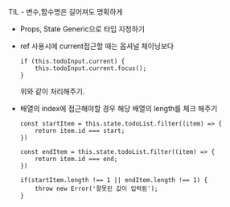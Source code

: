 TIL
    - 변수,함수명은 길어져도 명확하게
  - Props, State Generic으로 타입 지정하기
  - ref 사용시에 current접근할 때는 옵셔널 체이닝보다 
    ``` 
    if (this.todoInput.current) {
        this.todoInput.current.focus();
    }
    ```
    위와 같이 처리해주기.
    
  - 배열의 index에 접근해야할 경우 해당 배열의 length를 체크 해주기
    ```
    const startItem = this.state.todoList.filter((item) => {
        return item.id === start;
    })

    const endItem = this.state.todoList.filter((item) => {
        return item.id === end;
    })

    if(startItem.length !== 1 || endItem.length !== 1) {
        throw new Error('잘못된 값이 입력됨');
    }
    ``` 
